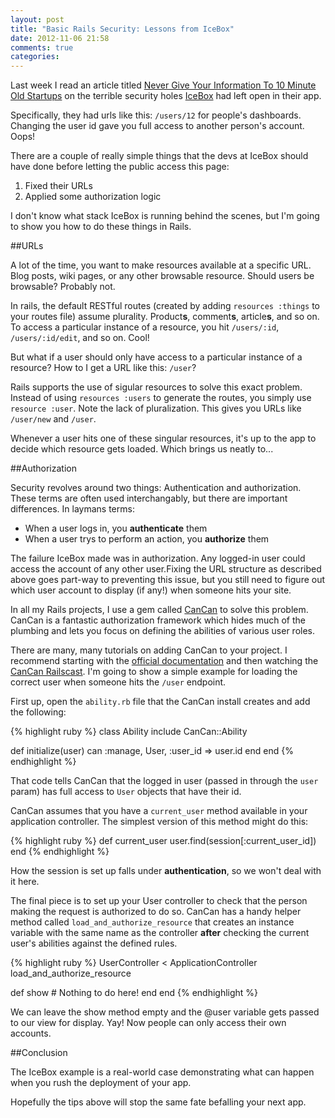 ```yaml
---
layout: post
title: "Basic Rails Security: Lessons from IceBox"
date: 2012-11-06 21:58
comments: true
categories:
---
```


Last week I read an article titled [Never Give Your Information To 10 Minute Old Startups](http://blog.ryankearney.com/2012/10/never-give-your-information-to-10-minute-old-startups/) on the terrible security holes [IceBox](http://iceboxpro.com) had left open in their app.

Specifically, they had urls like this: `/users/12` for people's dashboards. Changing the user id gave you full access to another person's account. Oops!

There are a couple of really simple things that the devs at IceBox should have done before letting the public access this page:

1. Fixed their URLs
1. Applied some authorization logic

I don't know what stack IceBox is running behind the scenes, but I'm going to show you how to do these things in Rails.

<!-- more -->

##URLs

A lot of the time, you want to make resources available at a specific URL. Blog posts, wiki pages, or any other browsable resource. Should users be browsable? Probably not.

In rails, the default RESTful routes (created by adding `resources :things` to your routes file) assume plurality. Product**s**, comment**s**, article**s**, and so on. To access a particular instance of a resource, you hit `/users/:id`, `/users/:id/edit`, and so on. Cool!

But what if a user should only have access to a particular instance of a resource? How to I get a URL like this: `/user`?

Rails supports the use of sigular resources to solve this exact problem. Instead of using `resources :users` to generate the routes, you simply use `resource :user`. Note the lack of pluralization. This gives you URLs like `/user/new` and `/user`.

Whenever a user hits one of these singular resources, it's up to the app to decide which resource gets loaded. Which brings us neatly to...

##Authorization

Security revolves around two things: Authentication and authorization. These terms are often used interchangably, but there are important differences. In laymans terms:

* When a user logs in, you **authenticate** them
* When a user trys to perform an action, you **authorize** them

The failure IceBox made was in authorization. Any logged-in user could access the account of any other user.Fixing the URL structure as described above goes part-way to preventing this issue, but you still need to figure out which user account to display (if any!) when someone hits your site.

In all my Rails projects, I use a gem called [CanCan](https://github.com/ryanb/cancan) to solve this problem. CanCan is a fantastic authorization framework which hides much of the plumbing and lets you focus on defining the abilities of various user roles.

There are many, many tutorials on adding CanCan to your project. I recommend starting with the [official documentation](https://github.com/ryanb/cancan#cancan--) and then watching the [CanCan Railscast](http://railscasts.com/episodes/192-authorization-with-cancan). I'm going to show a simple example for loading the correct user when someone hits the `/user` endpoint.

First up, open the `ability.rb` file that the CanCan install creates and add the following:

{% highlight ruby %}
class Ability
  include CanCan::Ability

  def initialize(user)
    can :manage, User, :user_id => user.id
  end
end
{% endhighlight %}

That code tells CanCan that the logged in user (passed in through the `user` param) has full access to `User` objects that have their id.

CanCan assumes that you have a `current_user` method available in your application controller. The simplest version of this method might do this:

{% highlight ruby %}
def current_user
  user.find(session[:current_user_id])
end
{% endhighlight %}

How the session is set up falls under **authentication**, so we won't deal with it here.

The final piece is to set up your User controller to check that the person making the request is authorized to do so. CanCan has a handy helper method called `load_and_authorize_resource` that creates an instance variable with the same name as the controller **after** checking the current user's abilities against the defined rules.

{% highlight ruby %}
UserController < ApplicationController
  load_and_authorize_resource

  def show
    # Nothing to do here!
  end
end
{% endhighlight %}

We can leave the show method empty and the @user variable gets passed to our view for display. Yay! Now people can only access their own accounts.

##Conclusion

The IceBox example is a real-world case demonstrating what can happen when you rush the deployment of your app.

Hopefully the tips above will stop the same fate befalling your next app.
